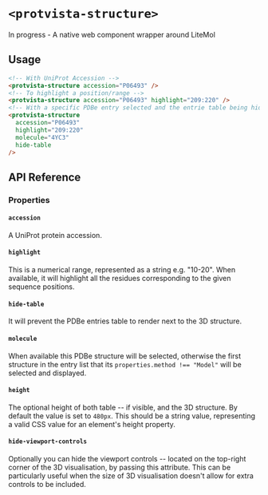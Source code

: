 # `<protvista-structure>`

In progress - A native web component wrapper around LiteMol

## Usage

```html
<!-- With UniProt Accession -->
<protvista-structure accession="P06493" />
<!-- To highlight a position/range -->
<protvista-structure accession="P06493" highlight="209:220" />
<!-- With a specific PDBe entry selected and the entrie table being hidden -->
<protvista-structure
  accession="P06493"
  highlight="209:220"
  molecule="4YC3"
  hide-table
/>
```

## API Reference

### Properties

#### `accession`

A UniProt protein accession.

#### `highlight`

This is a numerical range, represented as a string e.g. "10-20". When available, it will highlight all the residues corresponding to the given sequence positions.

#### `hide-table`

It will prevent the PDBe entries table to render next to the 3D structure.

#### `molecule`

When available this PDBe structure will be selected, otherwise the first structure in the entry list that its `properties.method !== "Model"` will be selected and displayed.

#### `height`

The optional height of both table -- if visible, and the 3D structure. By default the value is set to `480px`. This should be a string value, representing a valid CSS value for an element's height property.

#### `hide-viewport-controls`

Optionally you can hide the viewport controls -- located on the top-right corner of the 3D visualisation, by passing this attribute. This can be particularly useful when the size of 3D visualisation doesn't allow for extra controls to be included.
